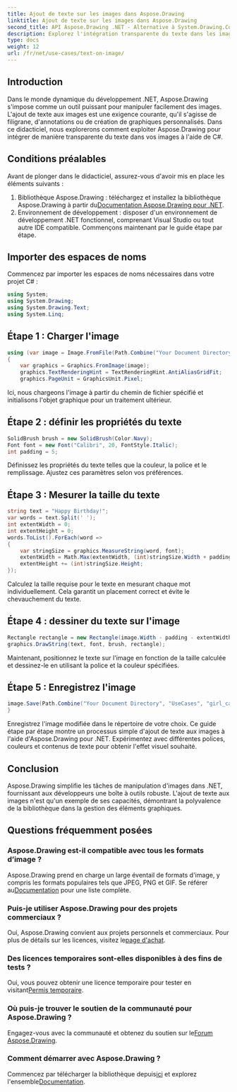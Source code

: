 ```yaml
---
title: Ajout de texte sur les images dans Aspose.Drawing
linktitle: Ajout de texte sur les images dans Aspose.Drawing
second_title: API Aspose.Drawing .NET - Alternative à System.Drawing.Common
description: Explorez l'intégration transparente du texte dans les images avec Aspose.Drawing pour .NET. Suivez notre guide étape par étape pour une manipulation d'image sans effort. Télécharger maintenant!
type: docs
weight: 12
url: /fr/net/use-cases/text-on-image/
---
```

## Introduction
Dans le monde dynamique du développement .NET, Aspose.Drawing s'impose comme un outil puissant pour manipuler facilement des images. L'ajout de texte aux images est une exigence courante, qu'il s'agisse de filigrane, d'annotations ou de création de graphiques personnalisés. Dans ce didacticiel, nous explorerons comment exploiter Aspose.Drawing pour intégrer de manière transparente du texte dans vos images à l'aide de C#.
## Conditions préalables
Avant de plonger dans le didacticiel, assurez-vous d'avoir mis en place les éléments suivants :
1.  Bibliothèque Aspose.Drawing : téléchargez et installez la bibliothèque Aspose.Drawing à partir du[Documentation Aspose.Drawing pour .NET](https://reference.aspose.com/drawing/net/).
2. Environnement de développement : disposer d'un environnement de développement .NET fonctionnel, comprenant Visual Studio ou tout autre IDE compatible.
Commençons maintenant par le guide étape par étape.
## Importer des espaces de noms
Commencez par importer les espaces de noms nécessaires dans votre projet C# :
```csharp
using System;
using System.Drawing;
using System.Drawing.Text;
using System.Linq;
```
## Étape 1 : Charger l'image
```csharp
using (var image = Image.FromFile(Path.Combine("Your Document Directory", "UseCases", "girl.jpg")))
{
    var graphics = Graphics.FromImage(image);
    graphics.TextRenderingHint = TextRenderingHint.AntiAliasGridFit;
    graphics.PageUnit = GraphicsUnit.Pixel;
```
Ici, nous chargeons l'image à partir du chemin de fichier spécifié et initialisons l'objet graphique pour un traitement ultérieur.
## Étape 2 : définir les propriétés du texte
```csharp
SolidBrush brush = new SolidBrush(Color.Navy);
Font font = new Font("Calibri", 20, FontStyle.Italic);
int padding = 5;
```
Définissez les propriétés du texte telles que la couleur, la police et le remplissage. Ajustez ces paramètres selon vos préférences.
## Étape 3 : Mesurer la taille du texte
```csharp
string text = "Happy Birthday!";
var words = text.Split(' ');
int extentWidth = 0;
int extentHeight = 0;
words.ToList().ForEach(word =>
{
    var stringSize = graphics.MeasureString(word, font);
    extentWidth = Math.Max(extentWidth, (int)stringSize.Width + padding);
    extentHeight += (int)stringSize.Height;
});
```
Calculez la taille requise pour le texte en mesurant chaque mot individuellement. Cela garantit un placement correct et évite le chevauchement du texte.
## Étape 4 : dessiner du texte sur l'image
```csharp
Rectangle rectangle = new Rectangle(image.Width - padding - extentWidth, image.Height - padding - extentHeight, extentWidth, extentHeight);
graphics.DrawString(text, font, brush, rectangle);
```
Maintenant, positionnez le texte sur l'image en fonction de la taille calculée et dessinez-le en utilisant la police et la couleur spécifiées.
## Étape 5 : Enregistrez l'image
```csharp
image.Save(Path.Combine("Your Document Directory", "UseCases", "girl_card_out.jpg"));
}
```
Enregistrez l'image modifiée dans le répertoire de votre choix.
Ce guide étape par étape montre un processus simple d'ajout de texte aux images à l'aide d'Aspose.Drawing pour .NET. Expérimentez avec différentes polices, couleurs et contenus de texte pour obtenir l'effet visuel souhaité.
## Conclusion
Aspose.Drawing simplifie les tâches de manipulation d'images dans .NET, fournissant aux développeurs une boîte à outils robuste. L'ajout de texte aux images n'est qu'un exemple de ses capacités, démontrant la polyvalence de la bibliothèque dans la gestion des éléments graphiques.
## Questions fréquemment posées
### Aspose.Drawing est-il compatible avec tous les formats d’image ?
 Aspose.Drawing prend en charge un large éventail de formats d'image, y compris les formats populaires tels que JPEG, PNG et GIF. Se référer au[Documentation](https://reference.aspose.com/drawing/net/) pour une liste complète.
### Puis-je utiliser Aspose.Drawing pour des projets commerciaux ?
Oui, Aspose.Drawing convient aux projets personnels et commerciaux. Pour plus de détails sur les licences, visitez le[page d'achat](https://purchase.aspose.com/buy).
### Des licences temporaires sont-elles disponibles à des fins de tests ?
 Oui, vous pouvez obtenir une licence temporaire pour tester en visitant[Permis temporaire](https://purchase.aspose.com/temporary-license/).
### Où puis-je trouver le soutien de la communauté pour Aspose.Drawing ?
 Engagez-vous avec la communauté et obtenez du soutien sur le[Forum Aspose.Drawing](https://forum.aspose.com/c/diagram/17).
### Comment démarrer avec Aspose.Drawing ?
 Commencez par télécharger la bibliothèque depuis[ici](https://releases.aspose.com/drawing/net/) et explorez l'ensemble[Documentation](https://reference.aspose.com/drawing/net/).